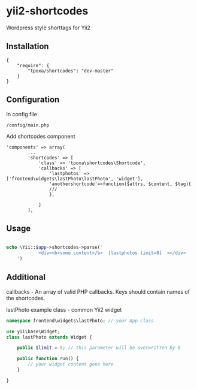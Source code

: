 yii2-shortcodes
===============

Wordpress style shorttags for Yii2

Installation
------------
```code
{
	"require": {
  		"tpoxa/shortcodes": "dev-master"
	}
}
```
Configuration
-------------
In config file
```code
/config/main.php
```
Add shortcodes component
```code
'components' => array(
        ...
        'shortcodes' => [
            'class' => 'tpoxa\shortcodes\Shortcode',
            'callbacks' => [
                'lastphotos' => ['frontend\widgets\lastPhoto\lastPhoto', 'widget'],
                'anothershortcode'=>function($attrs, $content, $tag){
                ///
                },
                
            ]
        ],
```
Usage
-----
```php

echo \Yii::$app->shortcodes->parse('
            <div><b>some content</b>  [lastphotos limit=8]  ></div>
    ')

```

Additional
----
callbacks  - An array of valid PHP callbacks. Keys should contain names of the shortcodes.

lastPhoto example class - common Yii2 widget

```php
namespace frontend\widgets\lastPhoto; // your App class

use yii\base\Widget;
class lastPhoto extends Widget {

    public $limit = 5; // this parameter will be overwritten by 8 

    public function run() {
        // your widget content goes here
    }

}
```
